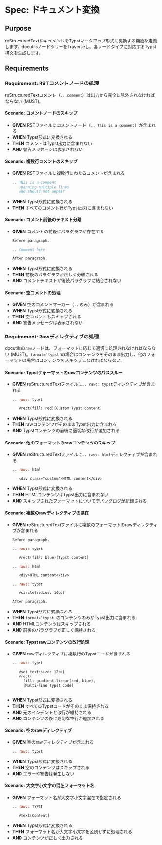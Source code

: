 # Spec: ドキュメント変換

## Purpose

reStructuredTextドキュメントをTypstマークアップ形式に変換する機能を定義します。docutilsノードツリーをTraverseし、各ノードタイプに対応するTypst構文を生成します。
## Requirements
### Requirement: RSTコメントノードの処理

reStructuredTextコメント（`.. comment`）は出力から完全に除外されなければならない (MUST)。

#### Scenario: コメントノードのスキップ

- **GIVEN** RSTファイルにコメントノード（`.. This is a comment`）が含まれる
- **WHEN** Typst形式に変換される
- **THEN** コメントはTypst出力に含まれない
- **AND** 警告メッセージは表示されない

#### Scenario: 複数行コメントのスキップ

- **GIVEN** RSTファイルに複数行にわたるコメントが含まれる
  ```rst
  .. This is a comment
     spanning multiple lines
     and should not appear
  ```
- **WHEN** Typst形式に変換される
- **THEN** すべてのコメント行がTypst出力に含まれない

#### Scenario: コメント前後のテキスト分離

- **GIVEN** コメントの前後にパラグラフが存在する
  ```rst
  Before paragraph.

  .. Comment here

  After paragraph.
  ```
- **WHEN** Typst形式に変換される
- **THEN** 前後のパラグラフが正しく分離される
- **AND** コメントテキストが後続パラグラフに結合されない

#### Scenario: 空コメントの処理

- **GIVEN** 空のコメントマーカー（`..` のみ）が含まれる
- **WHEN** Typst形式に変換される
- **THEN** 空コメントもスキップされる
- **AND** 警告メッセージは表示されない

### Requirement: Rawディレクティブの処理

docutilsの`raw`ノードは、フォーマットに応じて適切に処理されなければならない (MUST)。`format='typst'`の場合はコンテンツをそのまま出力し、他のフォーマットの場合はコンテンツをスキップしなければならない。

#### Scenario: Typstフォーマットのrawコンテンツのパススルー

- **GIVEN** reStructuredTextファイルに`.. raw:: typst`ディレクティブが含まれる
  ```rst
  .. raw:: typst

     #rect(fill: red)[Custom Typst content]
  ```
- **WHEN** Typst形式に変換される
- **THEN** rawコンテンツがそのままTypst出力に含まれる
- **AND** Typstコンテンツの前後に適切な改行が追加される

#### Scenario: 他のフォーマットのrawコンテンツのスキップ

- **GIVEN** reStructuredTextファイルに`.. raw:: html`ディレクティブが含まれる
  ```rst
  .. raw:: html

     <div class="custom">HTML content</div>
  ```
- **WHEN** Typst形式に変換される
- **THEN** HTMLコンテンツはTypst出力に含まれない
- **AND** スキップされたフォーマットについてデバッグログが記録される

#### Scenario: 複数のrawディレクティブの混在

- **GIVEN** reStructuredTextファイルに複数のフォーマットのrawディレクティブが含まれる
  ```rst
  Before paragraph.

  .. raw:: typst

     #rect(fill: blue)[Typst content]

  .. raw:: html

     <div>HTML content</div>

  .. raw:: typst

     #circle(radius: 10pt)

  After paragraph.
  ```
- **WHEN** Typst形式に変換される
- **THEN** `format='typst'`のコンテンツのみがTypst出力に含まれる
- **AND** HTMLコンテンツはスキップされる
- **AND** 前後のパラグラフが正しく保持される

#### Scenario: Typst rawコンテンツの改行処理

- **GIVEN** rawディレクティブに複数行のTypstコードが含まれる
  ```rst
  .. raw:: typst

     #set text(size: 12pt)
     #rect(
       fill: gradient.linear(red, blue),
       [Multi-line Typst code]
     )
  ```
- **WHEN** Typst形式に変換される
- **THEN** すべてのTypstコードがそのまま保持される
- **AND** 元のインデントと改行が維持される
- **AND** コンテンツの後に適切な空行が追加される

#### Scenario: 空のrawディレクティブ

- **GIVEN** 空のrawディレクティブが含まれる
  ```rst
  .. raw:: typst
  ```
- **WHEN** Typst形式に変換される
- **THEN** 空のコンテンツはスキップされる
- **AND** エラーや警告は発生しない

#### Scenario: 大文字小文字の混在フォーマット名

- **GIVEN** フォーマット名が大文字小文字混在で指定される
  ```rst
  .. raw:: TYPST

     #text[Content]
  ```
- **WHEN** Typst形式に変換される
- **THEN** フォーマット名が大文字小文字を区別せずに処理される
- **AND** コンテンツが正しく出力される

